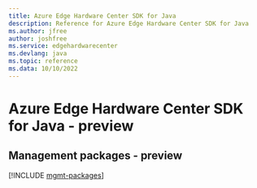 ```yaml
---
title: Azure Edge Hardware Center SDK for Java
description: Reference for Azure Edge Hardware Center SDK for Java
ms.author: jfree
author: joshfree
ms.service: edgehardwarecenter
ms.devlang: java
ms.topic: reference
ms.data: 10/10/2022
---
```

# Azure Edge Hardware Center SDK for Java - preview

## Management packages - preview
[!INCLUDE [mgmt-packages](edge-hardware-center-mgmt-index.md)]
